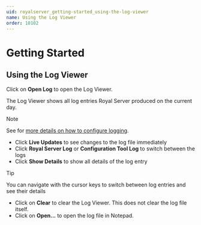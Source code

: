 ```yaml
---
uid: royalserver_getting-started_using-the-log-viewer
name: Using the Log Viewer
order: 10102
---
```


# Getting Started

## Using the Log Viewer

Click on **Open Log** to open the Log Viewer.

The Log Viewer shows all log entries Royal Server produced on the current day. 

> [!NOTE]
> See for [more details on how to configure logging](xref:royalserver_general_logging).

- Click **Live Updates** to see changes to the log file immediately
- Click **Royal Server Log** or **Configuration Tool Log** to switch between the logs
- Click **Show Details** to show all details of the log entry

> [!TIP]
> You can navigate with the cursor keys to switch between log entries and see their details

- Click on **Clear** to clear the Log Viewer. This does not clear the log file itself.
- Click on **Open...** to open the log file in Notepad.  

